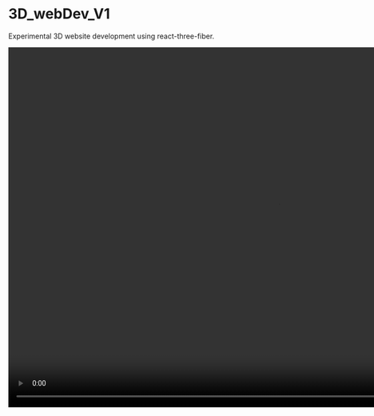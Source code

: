 # 3D_webDev_V1
Experimental 3D website development using react-three-fiber.


<video width="1080" height="720" controls>
  <source src="[Video Link](https://github.com/mykeTheArchAngel/3D_webDev_V1/assets/10962678/6fd8696b-f56e-44a7-a326-04b9112f8b18)https://github.com/mykeTheArchAngel/3D_webDev_V1/assets/10962678/6fd8696b-f56e-44a7-a326-04b9112f8b18">
</video>

